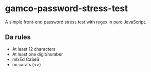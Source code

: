 # gamco-password-stress-test

A simple front-end password stress test with regex in pure JavaScript.

## Da rules
- At least 12 characters
- At least one digit/number
- mIxEd CaSeS
- no carats (<>)